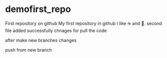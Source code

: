# demofirst_repo
First repository on github 
My first repository in github
I like :coffee: and :dancer:.
second file added successfully
chnages for pull the code

after make new branches changes

push from new branch
